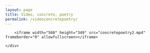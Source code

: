 ```yaml
---
layout: page
title: Video, concrete, poetry
permalink: /videoconcretepoetry/
---
```



<div class="videoWrapper">
		
		<iframe width="560" height="349" src="concretepoetry2.mp4" frameborder="0" allowfullscreen></iframe>
  
	</div>
